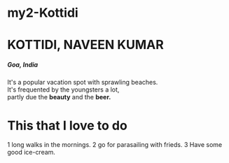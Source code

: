# my2-Kottidi

# KOTTIDI, NAVEEN KUMAR

##### Goa, India
It's a popular vacation spot with sprawling beaches.<br>  It's frequented by the youngsters a lot,<br>partly due the **beauty** and the **beer.**

# This that I love to do 
1 long walks in the mornings.
2 go for parasailing with frieds.
3 Have some good ice-cream.
